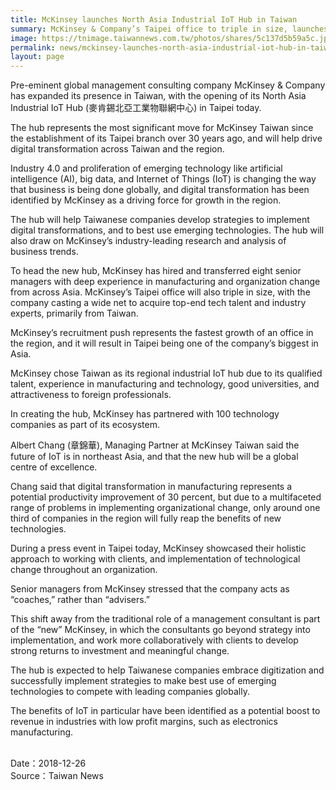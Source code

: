 ```yaml
---
title: McKinsey launches North Asia Industrial IoT Hub in Taiwan
summary: McKinsey & Company’s Taipei office to triple in size, launches regional IoT hub
image: https://tnimage.taiwannews.com.tw/photos/shares/5c137d5b59a5c.jpg
permalink: news/mckinsey-launches-north-asia-industrial-iot-hub-in-taiwan/
layout: page
---
```

Pre-eminent global management consulting company McKinsey & Company has expanded its presence in Taiwan, with the opening of its North Asia Industrial IoT Hub (麥肯錫北亞工業物聯網中心) in Taipei today.

The hub represents the most significant move for McKinsey Taiwan since the establishment of its Taipei branch over 30 years ago, and will help drive digital transformation across Taiwan and the region.

Industry 4.0 and proliferation of emerging technology like artificial intelligence (AI), big data, and Internet of Things (IoT) is changing the way that business is being done globally, and digital transformation has been identified by McKinsey as a driving force for growth in the region.

The hub will help Taiwanese companies develop strategies to implement digital transformations, and to best use emerging technologies. The hub will also draw on McKinsey’s industry-leading research and analysis of business trends.

To head the new hub, McKinsey has hired and transferred eight senior managers with deep experience in manufacturing and organization change from across Asia. McKinsey’s Taipei office will also triple in size, with the company casting a wide net to acquire top-end tech talent and industry experts, primarily from Taiwan.

McKinsey’s recruitment push represents the fastest growth of an office in the region, and it will result in Taipei being one of the company’s biggest in Asia.

McKinsey chose Taiwan as its regional industrial IoT hub due to its qualified talent, experience in manufacturing and technology, good universities, and attractiveness to foreign professionals.

In creating the hub, McKinsey has partnered with 100 technology companies as part of its ecosystem.

Albert Chang (章錦華), Managing Partner at McKinsey Taiwan said the future of IoT is in northeast Asia, and that the new hub will be a global centre of excellence.

Chang said that digital transformation in manufacturing represents a potential productivity improvement of 30 percent, but due to a multifaceted range of problems in implementing organizational change, only around one third of companies in the region will fully reap the benefits of new technologies.

During a press event in Taipei today, McKinsey showcased their holistic approach to working with clients, and implementation of technological change throughout an organization.

Senior managers from McKinsey stressed that the company acts as “coaches,” rather than “advisers.”

This shift away from the traditional role of a management consultant is part of the “new” McKinsey, in which the consultants go beyond strategy into implementation, and work more collaboratively with clients to develop strong returns to investment and meaningful change.

The hub is expected to help Taiwanese companies embrace digitization and successfully implement strategies to make best use of emerging technologies to compete with leading companies globally.

The benefits of IoT in particular have been identified as a potential boost to revenue in industries with low profit margins, such as electronics manufacturing.

<br/>
Date：2018-12-26
<br/>
Source：Taiwan News
